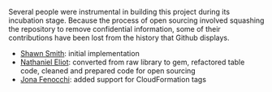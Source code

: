 Several people were instrumental in building this project during its incubation stage. Because the process of open sourcing involved squashing the repository to remove confidential information, some of their contributions have been lost from the history that Github displays.

- [Shawn Smith](https://github.com/shawnsmith): initial implementation
- [Nathaniel Eliot](https://github.com/temujin9): converted from raw library to gem, refactored table code, cleaned and prepared code for open sourcing
- [Jona Fenocchi](http://github.com/jonaf): added support for CloudFormation tags
